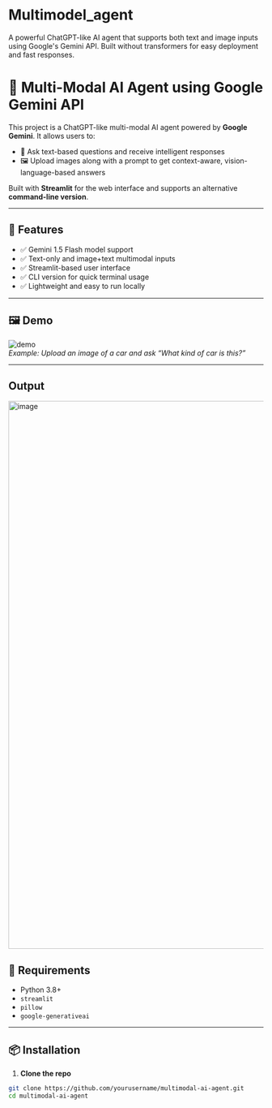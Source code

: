 # Multimodel_agent
A powerful ChatGPT-like AI agent that supports both text and image inputs using Google's Gemini API. Built without transformers for easy deployment and fast responses.
# 🤖 Multi-Modal AI Agent using Google Gemini API

This project is a ChatGPT-like multi-modal AI agent powered by **Google Gemini**. It allows users to:
- 💬 Ask text-based questions and receive intelligent responses
- 🖼️ Upload images along with a prompt to get context-aware, vision-language-based answers

Built with **Streamlit** for the web interface and supports an alternative **command-line version**.

---

## 🚀 Features

- ✅ Gemini 1.5 Flash model support
- ✅ Text-only and image+text multimodal inputs
- ✅ Streamlit-based user interface
- ✅ CLI version for quick terminal usage
- ✅ Lightweight and easy to run locally

---

## 🖼️ Demo

![demo]()  
*Example: Upload an image of a car and ask “What kind of car is this?”*

---
## Output
<img width="1920" height="1080" alt="image" src="https://github.com/user-attachments/assets/1b760ad6-9ad3-4741-b028-ef3a2896516d" />

## 🔧 Requirements

- Python 3.8+
- `streamlit`
- `pillow`
- `google-generativeai`

---

## 📦 Installation

1. **Clone the repo**
```bash
git clone https://github.com/yourusername/multimodal-ai-agent.git
cd multimodal-ai-agent
